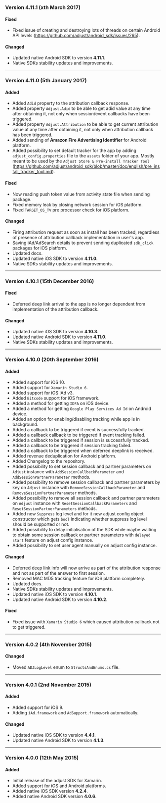 ### Version 4.11.1 (xth March 2017)
#### Fixed
- Fixed issue of creating and destroying lots of threads on certain Android API levels (https://github.com/adjust/android_sdk/issues/265).

#### Changed
- Updated native Android SDK to version **4.11.1**.
- Native SDKs stability updates and improvements.

---

### Version 4.11.0 (5th January 2017)
#### Added
- Added `Adid` property to the attribution callback response.
- Added property `Adjust.Adid` to be able to get adid value at any time after obtaining it, not only when session/event callbacks have been triggered.
- Added property `Adjust.Attribution` to be able to get current attribution value at any time after obtaining it, not only when attribution callback has been triggered.
- Added sending of **Amazon Fire Advertising Identifier** for Android platform.
- Added possibility to set default tracker for the app by adding `adjust_config.properties` file to the `assets` folder of your app. Mostly meant to be used by the `Adjust Store & Pre-install Tracker Tool` (https://github.com/adjust/android_sdk/blob/master/doc/english/pre_install_tracker_tool.md).

#### Fixed
- Now reading push token value from activity state file when sending package.
- Fixed memory leak by closing network session for iOS platform.
- Fixed `TARGET_OS_TV` pre processor check for iOS platform.

#### Changed
- Firing attribution request as soon as install has been tracked, regardless of presence of attribution callback implementation in user's app.
- Saving iAd/AdSearch details to prevent sending duplicated `sdk_click` packages for iOS platform.
- Updated docs.
- Updated native iOS SDK to version **4.11.0**.
- Native SDKs stability updates and improvements.

---

### Version 4.10.1 (15th December 2016)
#### Fixed
- Deferred deep link arrival to the app is no longer dependent from implementation of the attribution callback.

#### Changed
- Updated native iOS SDK to version **4.10.3**.
- Updated native Android SDK to version **4.11.0**.
- Native SDKs stability updates and improvements.

---

### Version 4.10.0 (20th September 2016)
#### Added
- Added support for iOS 10.
- Added support for `Xamarin Studio 6`.
- Added support for iOS iAd v3.
- Added `Bitcode` support for iOS framework.
- Added a method for getting `IDFA` on iOS device.
- Added a method for getting `Google Play Services Ad Id` on Android device.
- Added an option for enabling/disabling tracking while app is in background.
- Added a callback to be triggered if event is successfully tracked.
- Added a callback callback to be triggered if event tracking failed.
- Added a callback to be triggered if session is successfully tracked.
- Added a callback to be triggered if session tracking failed.
- Added a callback to be triggered when deferred deeplink is received.
- Added revenue deduplication for Android platform.
- Added Changelog to the repository.
- Added possibility to set session callback and partner parameters on `Adjust` instance with `AddSessionCallbackParameter` and `AddSessionPartnerParameter` methods.
- Added possibility to remove session callback and partner parameters by key on `Adjust` instance with `RemoveSessionCallbackParameter` and `RemoveSessionPartnerParameter` methods.
- Added possibility to remove all session callback and partner parameters on `Adjust` instance with `ResetSessionCallbackParameters` and `ResetSessionPartnerParameters` methods.
- Added new `Suppress` log level and for it new adjust config object constructor which gets `bool` indicating whether suppress log level should be supported or not.
- Added possibility to delay initialisation of the SDK while maybe waiting to obtain some session callback or partner parameters with `delayed start` feature on adjust config instance.
- Added possibility to set user agent manually on adjust config instance.

#### Changed
- Deferred deep link info will now arrive as part of the attribution response and not as part of the answer to first session.
- Removed MAC MD5 tracking feature for iOS platform completely.
- Updated docs.
- Native SDKs stability updates and improvements.
- Updated native iOS SDK to version **4.10.1**.
- Updated native Android SDK to version **4.10.2**.


#### Fixed
- Fixed issue with `Xamarin Studio 6` which caused attribution callback not to get triggered.

---

### Version 4.0.2 (4th November 2015)
#### Changed
- Moved `ADJLogLevel` enum to `StructsAndEnums.cs` file.

---

### Version 4.0.1 (2nd November 2015)
#### Added
- Added support for iOS 9.
- Adding `iAd.framework` and `AdSupport.framework` automatically.

#### Changed
- Updated native iOS SDK to version **4.4.1**.
- Updated native Android SDK to version **4.1.3**.

---

### Version 4.0.0 (12th May 2015)
#### Added
- Initial release of the adjust SDK for Xamarin.
- Added support for iOS and Android platforms.
- Added native iOS SDK version **4.2.4**.
- Added native Android SDK version **4.0.6**.
